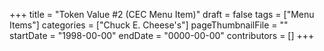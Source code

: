 +++
title = "Token Value #2 (CEC Menu Item)"
draft = false
tags = ["Menu Items"]
categories = ["Chuck E. Cheese's"]
pageThumbnailFile = ""
startDate = "1998-00-00"
endDate = "0000-00-00"
contributors = []
+++
